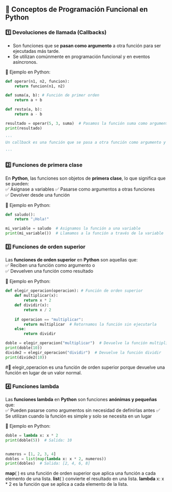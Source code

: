 ## 📌 Conceptos de Programación Funcional en Python  

### **1️⃣ Devoluciones de llamada (Callbacks)**  
- Son funciones que se **pasan como argumento** a otra función para ser ejecutadas más tarde.  
- Se utilizan comúnmente en programación funcional y en eventos asíncronos.  

🔹 Ejemplo en Python:  
```python
def operar(n1, n2, funcion):
    return funcion(n1, n2)

def suma(a, b): # Función de primer orden
    return a + b

def resta(a, b):
    return a - b

resultado = operar(5, 3, suma)  # Pasamos la función suma como argumento
print(resultado)

'''
Un callback es una función que se pasa a otra función como argumento y se espera que sea llamada dentro de esa función

'''

```
### **2️⃣ Funciones de primera clase** 

En **Python**, las funciones son objetos de **primera clase**, lo que significa que se pueden:  
✅ Asignase a variables 
✅ Pasarse como argumentos a otras funciones  
✅ Devolver desde una función  

🔹 Ejemplo en Python:
```python
def saludo():
    return "¡Hola!"

mi_variable = saludo  # Asignamos la función a una variable
print(mi_variable())  # Llamamos a la función a través de la variable
```

### **3️⃣ Funciones de orden superior**

Las **funciones de orden superior** en **Python** son aquellas que:  
✅ Reciben una función como argumento o  
✅ Devuelven una función como resultado  

🔹 Ejemplo en Python: 
```python
def elegir_operacion(operacion): # Función de orden superior
    def multiplicar(x):
        return x * 2
    def dividir(x):
        return x / 2
    
    if operacion == "multiplicar":
        return multiplicar  # Retornamos la función sin ejecutarla
    else:
        return dividir

doble = elegir_operacion("multiplicar")  # Devuelve la función multiplicar
print(doble(10))
divide2 = elegir_operacion("dividir")  # Devuelve la función dividir
print(divide2(10))
```

#🔸 elegir_operacion es una función de orden superior porque devuelve una función en lugar de un valor normal.


### **4️⃣ Funciones lambda** 

Las **funciones lambda** en **Python** son funciones **anónimas y pequeñas** que:  
✅ Pueden pasarse como argumentos sin necesidad de definirlas antes 
✅ Se utilizan cuando la función es simple y solo se necesita en un lugar 

🔹 Ejemplo en Python: 
```python
doble = lambda x: x * 2
print(doble(5))  # Salida: 10


numeros = [1, 2, 3, 4]
dobles = list(map(lambda x: x * 2, numeros)) 
print(dobles)  # Salida: [2, 4, 6, 8]
```

**map**( ) es una función de orden superior que aplica una función a cada elemento de una lista.
**list**( ) convierte el resultado en una lista.
**lambda** x: x * 2 es la función que se aplica a cada elemento de la lista.